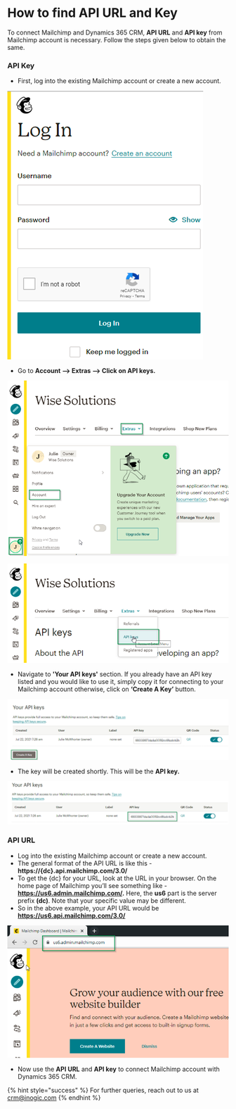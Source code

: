 # How to find API URL and Key

To connect Mailchimp and Dynamics 365 CRM, **API URL** and **API key** from Mailchimp account is necessary. Follow the steps given below to obtain the same.

### API Key

* First, log into the existing Mailchimp account or create a new account.

![](<../../.gitbook/assets/1 (399).png>)

* Go to **Account --> Extras --> Click on API keys.**

![](<../../.gitbook/assets/2 (59).png>)

![](<../../.gitbook/assets/3 (35).png>)

* Navigate to **'Your API keys'** section. If you already have an API key listed and you would like to use it, simply copy it for connecting to your Mailchimp account otherwise, click on **‘Create A Key’** button.

![](<../../.gitbook/assets/4 (35).png>)

* The key will be created shortly. This will be the **API key.**

![](<../../.gitbook/assets/5 (27).png>)

### **API URL**

* Log into the existing Mailchimp account or create a new account.
* The general format of the API URL is like this - **https://{dc}.api.mailchimp.com/3.0/**&#x20;
* To get the {dc} for your URL, look at the URL in your browser. On the home page of Mailchimp you’ll see something like - **https://us6.admin.mailchimp.com/.** Here, the **us6** part is the server prefix **(dc)**. Note that your specific value may be different.&#x20;
* So in the above example, your API URL would be **https://us6.api.mailchimp.com/3.0/**

![](<../../.gitbook/assets/6 (11).png>)

* Now use the **API URL** and **API key** to connect Mailchimp account with Dynamics 365 CRM.

{% hint style="success" %}
For further queries, reach out to us at [crm@inogic.com](mailto:crm@inogic.com)
{% endhint %}

